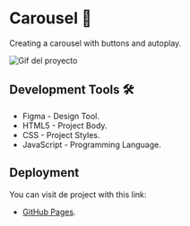 # Carousel 🚀

Creating a carousel with buttons and autoplay.

![Gif del proyecto](https://github.com/KetzaliF/carousel/blob/main/assets/carousel.gif)

## Development Tools 🛠️

* Figma - Design Tool.
* HTML5 - Project Body.
* CSS - Project Styles.
* JavaScript - Programming Language.

## Deployment
You can visit de project with this link:

* [GitHub Pages](-).


